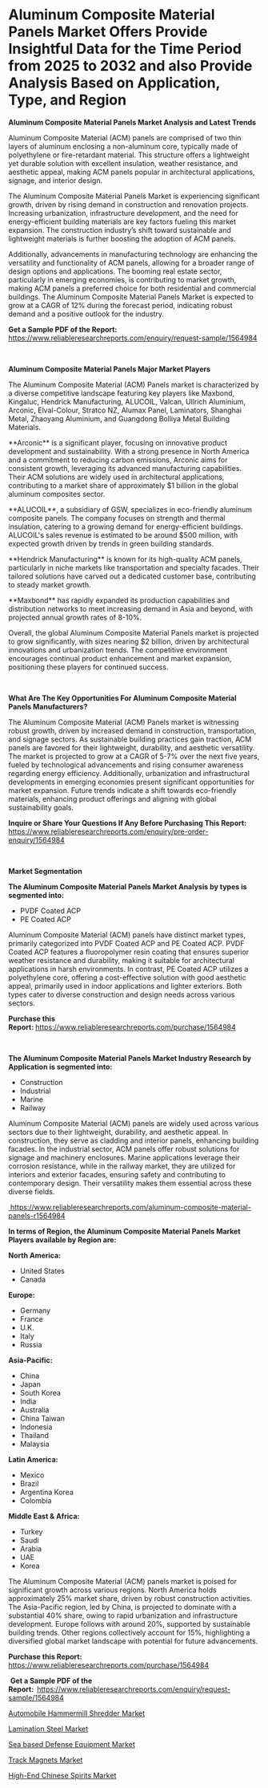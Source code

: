 <p><h1>Aluminum Composite Material Panels Market Offers Provide Insightful Data for the Time Period from 2025 to 2032 and also Provide Analysis Based on Application, Type, and Region</h1></p><p><strong>Aluminum Composite Material Panels Market Analysis and Latest Trends</strong></p>
<p><p>Aluminum Composite Material (ACM) panels are comprised of two thin layers of aluminum enclosing a non-aluminum core, typically made of polyethylene or fire-retardant material. This structure offers a lightweight yet durable solution with excellent insulation, weather resistance, and aesthetic appeal, making ACM panels popular in architectural applications, signage, and interior design.</p><p>The Aluminum Composite Material Panels Market is experiencing significant growth, driven by rising demand in construction and renovation projects. Increasing urbanization, infrastructure development, and the need for energy-efficient building materials are key factors fueling this market expansion. The construction industry’s shift toward sustainable and lightweight materials is further boosting the adoption of ACM panels. </p><p>Additionally, advancements in manufacturing technology are enhancing the versatility and functionality of ACM panels, allowing for a broader range of design options and applications. The booming real estate sector, particularly in emerging economies, is contributing to market growth, making ACM panels a preferred choice for both residential and commercial buildings. The Aluminum Composite Material Panels Market is expected to grow at a CAGR of 12% during the forecast period, indicating robust demand and a positive outlook for the industry.</p></p>
<p><strong>Get a Sample PDF of the Report:&nbsp;</strong> <a href="https://www.reliableresearchreports.com/enquiry/request-sample/1564984?utm_campaign=28&utm_medium=2&utm_source=Github&utm_content=ia&utm_term=30012025&utm_id=aluminum-composite-material-panels">https://www.reliableresearchreports.com/enquiry/request-sample/1564984</a></p>
<p>&nbsp;</p>
<p><strong>Aluminum Composite Material Panels Major Market Players</strong></p>
<p><p>The Aluminum Composite Material (ACM) Panels market is characterized by a diverse competitive landscape featuring key players like Maxbond, Kingaluc, Hendrick Manufacturing, ALUCOIL, Valcan, Ullrich Aluminium, Arconic, Elval-Colour, Stratco NZ, Alumax Panel, Laminators, Shanghai Metal, Zhaoyang Aluminium, and Guangdong Bolliya Metal Building Materials.</p><p>**Arconic** is a significant player, focusing on innovative product development and sustainability. With a strong presence in North America and a commitment to reducing carbon emissions, Arconic aims for consistent growth, leveraging its advanced manufacturing capabilities. Their ACM solutions are widely used in architectural applications, contributing to a market share of approximately $1 billion in the global aluminum composites sector.</p><p>**ALUCOIL**, a subsidiary of GSW, specializes in eco-friendly aluminum composite panels. The company focuses on strength and thermal insulation, catering to a growing demand for energy-efficient buildings. ALUCOIL's sales revenue is estimated to be around $500 million, with expected growth driven by trends in green building standards.</p><p>**Hendrick Manufacturing** is known for its high-quality ACM panels, particularly in niche markets like transportation and specialty facades. Their tailored solutions have carved out a dedicated customer base, contributing to steady market growth.</p><p>**Maxbond** has rapidly expanded its production capabilities and distribution networks to meet increasing demand in Asia and beyond, with projected annual growth rates of 8-10%. </p><p>Overall, the global Aluminum Composite Material Panels market is projected to grow significantly, with sizes nearing $2 billion, driven by architectural innovations and urbanization trends. The competitive environment encourages continual product enhancement and market expansion, positioning these players for continued success.</p></p>
<p>&nbsp;</p>
<p><strong>What Are The Key Opportunities For Aluminum Composite Material Panels Manufacturers?</strong></p>
<p><p>The Aluminum Composite Material (ACM) Panels market is witnessing robust growth, driven by increased demand in construction, transportation, and signage sectors. As sustainable building practices gain traction, ACM panels are favored for their lightweight, durability, and aesthetic versatility. The market is projected to grow at a CAGR of 5-7% over the next five years, fueled by technological advancements and rising consumer awareness regarding energy efficiency. Additionally, urbanization and infrastructural developments in emerging economies present significant opportunities for market expansion. Future trends indicate a shift towards eco-friendly materials, enhancing product offerings and aligning with global sustainability goals.</p></p>
<p><strong>Inquire or Share Your Questions If Any Before Purchasing This Report:</strong> <a href="https://www.reliableresearchreports.com/enquiry/pre-order-enquiry/1564984?utm_campaign=28&utm_medium=2&utm_source=Github&utm_content=ia&utm_term=30012025&utm_id=aluminum-composite-material-panels">https://www.reliableresearchreports.com/enquiry/pre-order-enquiry/1564984</a></p>
<p>&nbsp;</p>
<p><strong>Market Segmentation</strong></p>
<p><strong>The Aluminum Composite Material Panels Market Analysis by types is segmented into:</strong></p>
<p><ul><li>PVDF Coated ACP</li><li>PE Coated ACP</li></ul></p>
<p><p>Aluminum Composite Material (ACM) panels have distinct market types, primarily categorized into PVDF Coated ACP and PE Coated ACP. PVDF Coated ACP features a fluoropolymer resin coating that ensures superior weather resistance and durability, making it suitable for architectural applications in harsh environments. In contrast, PE Coated ACP utilizes a polyethylene core, offering a cost-effective solution with good aesthetic appeal, primarily used in indoor applications and lighter exteriors. Both types cater to diverse construction and design needs across various sectors.</p></p>
<p><strong>Purchase this Report:&nbsp;</strong><a href="https://www.reliableresearchreports.com/purchase/1564984?utm_campaign=28&utm_medium=2&utm_source=Github&utm_content=ia&utm_term=30012025&utm_id=aluminum-composite-material-panels">https://www.reliableresearchreports.com/purchase/1564984</a></p>
<p>&nbsp;</p>
<p><strong>The Aluminum Composite Material Panels Market Industry Research by Application is segmented into:</strong></p>
<p><ul><li>Construction</li><li>Industrial</li><li>Marine</li><li>Railway</li></ul></p>
<p><p>Aluminum Composite Material (ACM) panels are widely used across various sectors due to their lightweight, durability, and aesthetic appeal. In construction, they serve as cladding and interior panels, enhancing building facades. In the industrial sector, ACM panels offer robust solutions for signage and machinery enclosures. Marine applications leverage their corrosion resistance, while in the railway market, they are utilized for interiors and exterior facades, ensuring safety and contributing to contemporary design. Their versatility makes them essential across these diverse fields.</p></p>
<p><a href="https://www.reliableresearchreports.com/aluminum-composite-material-panels-r1564984?utm_campaign=28&utm_medium=2&utm_source=Github&utm_content=ia&utm_term=30012025&utm_id=aluminum-composite-material-panels">&nbsp;https://www.reliableresearchreports.com/aluminum-composite-material-panels-r1564984</a></p>
<p><strong>In terms of Region, the Aluminum Composite Material Panels Market Players available by Region are:</strong></p>
<p>
    <p> <strong> North America: </strong>
        <ul>
            <li>United States</li>
            <li>Canada</li>
        </ul>
        </p> 
    <p> <strong> Europe: </strong>
        <ul>
            <li>Germany</li>
            <li>France</li>
            <li>U.K.</li>
            <li>Italy</li>
            <li>Russia</li>
        </ul>
        </p> 
    <p> <strong> Asia-Pacific: </strong>
        <ul>
            <li>China</li>
            <li>Japan</li>
            <li>South Korea</li>
            <li>India</li>
            <li>Australia</li>
            <li>China Taiwan</li>
            <li>Indonesia</li>
            <li>Thailand</li>
            <li>Malaysia</li>
        </ul>
        </p> 
    <p> <strong> Latin America: </strong>
        <ul>
            <li>Mexico</li>
            <li>Brazil</li>
            <li>Argentina Korea</li>
            <li>Colombia</li>
        </ul>
        </p> 
    <p> <strong> Middle East & Africa: </strong>
        <ul>
            <li>Turkey</li>
            <li>Saudi</li>
            <li>Arabia</li>
            <li>UAE</li>
            <li>Korea</li>
        </ul>
    </p>
    </p>
<p><p>The Aluminum Composite Material (ACM) panels market is poised for significant growth across various regions. North America holds approximately 25% market share, driven by robust construction activities. The Asia-Pacific region, led by China, is projected to dominate with a substantial 40% share, owing to rapid urbanization and infrastructure development. Europe follows with around 20%, supported by sustainable building trends. Other regions collectively account for 15%, highlighting a diversified global market landscape with potential for future advancements.</p></p>
<p><strong>Purchase this Report: </strong><a href="https://www.reliableresearchreports.com/purchase/1564984?utm_campaign=28&utm_medium=2&utm_source=Github&utm_content=ia&utm_term=30012025&utm_id=aluminum-composite-material-panels">https://www.reliableresearchreports.com/purchase/1564984</a></p>
<p>&nbsp;<strong>Get a Sample PDF of the Report:&nbsp;&nbsp;</strong><a href="https://www.reliableresearchreports.com/enquiry/request-sample/1564984?utm_campaign=28&utm_medium=2&utm_source=Github&utm_content=ia&utm_term=30012025&utm_id=aluminum-composite-material-panels">https://www.reliableresearchreports.com/enquiry/request-sample/1564984</a></p>
<p><strong></strong></p>
<p><p><a href="https://www.linkedin.com/pulse/aligning-strategies-automobile-hammermill-shredder-9gfrc?utm_campaign=28&utm_medium=2&utm_source=Github&utm_content=ia&utm_term=30012025&utm_id=aluminum-composite-material-panels">Automobile Hammermill Shredder Market</a></p><p><a href="https://github.com/jenithschijf/Market-Research-Report-List-1/blob/main/lamination-steel-market.md?utm_campaign=28&utm_medium=2&utm_source=Github&utm_content=ia&utm_term=30012025&utm_id=aluminum-composite-material-panels">Lamination Steel Market</a></p><p><a href="https://www.linkedin.com/pulse/revenue-market-growth-projections-sea-based-defense-equipment-no3re?utm_campaign=28&utm_medium=2&utm_source=Github&utm_content=ia&utm_term=30012025&utm_id=aluminum-composite-material-panels">Sea based Defense Equipment Market</a></p><p><a href="https://github.com/saoutiguarro/Market-Research-Report-List-1/blob/main/track-magnets-market.md?utm_campaign=28&utm_medium=2&utm_source=Github&utm_content=ia&utm_term=30012025&utm_id=aluminum-composite-material-panels">Track Magnets Market</a></p><p><a href="https://www.linkedin.com/pulse/market-trends-growth-high-end-chinese-spirits-industry-89-cagr-yapmc?utm_campaign=28&utm_medium=2&utm_source=Github&utm_content=ia&utm_term=30012025&utm_id=aluminum-composite-material-panels">High-End Chinese Spirits Market</a></p></p>